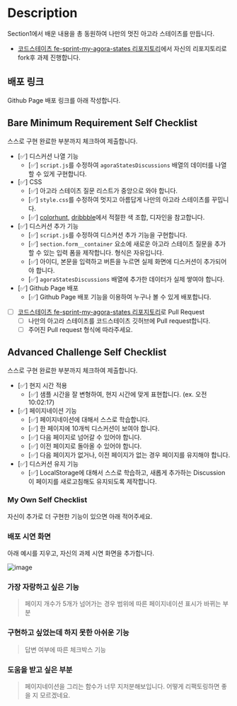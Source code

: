 # Description

Section1에서 배운 내용을 총 동원하여 나만의 멋진 아고라 스테이츠를 만듭니다.

- [코드스테이츠 fe-sprint-my-agora-states 리포지토리](https://github.com/codestates-seb/fe-sprint-my-agora-states)에서 자신의 리포지토리로 fork후 과제 진행합니다.

## 배포 링크

Github Page 배포 링크를 아래 작성합니다.

## Bare Minimum Requirement Self Checklist

스스로 구현 완료한 부분까지 체크하여 제출합니다.

- [✅] 디스커션 나열 기능
  - [✅] `script.js`를 수정하여 `agoraStatesDiscussions` 배열의 데이터를 나열할 수 있게 구현합니다.
- [✅] CSS
  - [✅] 아고라 스테이츠 질문 리스트가 중앙으로 와야 합니다.
  - [✅] `style.css`를 수정하여 멋지고 아름답게 나만의 아고라 스테이츠를 꾸밉니다.
  - [✅] [colorhunt](https://colorhunt.co/palettes/popular), [dribbble](https://dribbble.com/)에서 적절한 색 조합, 디자인을 참고합니다.
- [✅] 디스커션 추가 기능
  - [✅] `script.js`를 수정하여 디스커션 추가 기능을 구현합니다.
  - [✅] `section.form__container` 요소에 새로운 아고라 스테이츠 질문을 추가할 수 있는 입력 폼을 제작합니다. 형식은 자유입니다.
  - [✅] 아이디, 본문을 입력하고 버튼을 누르면 실제 화면에 디스커션이 추가되어야 합니다.
  - [✅] `agoraStatesDiscussions` 배열에 추가한 데이터가 실제 쌓여야 합니다.
- [✅] Github Page 배포
  - [✅] Github Page 배포 기능을 이용하여 누구나 볼 수 있게 배포합니다.
- [ ] [코드스테이츠 fe-sprint-my-agora-states 리포지토리](https://github.com/codestates-seb/fe-sprint-my-agora-states)로 Pull Request
  - [ ] 나만의 아고라 스테이츠를 코드스테이츠 깃허브에 Pull request합니다.
  - [ ] 주어진 Pull request 형식에 따라주세요.

## Advanced Challenge Self Checklist

스스로 구현 완료한 부분까지 체크하여 제출합니다.

- [✅] 현지 시간 적용
  - [✅] 샘플 시간을 잘 변형하여, 현지 시간에 맞게 표현합니다. (ex. 오전 10:02:17)
- [✅] 페이지네이션 기능
  - [✅] 페이지네이션에 대해서 스스로 학습합니다.
  - [✅] 한 페이지에 10개씩 디스커션이 보여야 합니다.
  - [✅] 다음 페이지로 넘어갈 수 있어야 합니다.
  - [✅] 이전 페이지로 돌아올 수 있어야 합니다.
  - [✅] 다음 페이지가 없거나, 이전 페이지가 없는 경우 페이지를 유지해야 합니다.
- [✅] 디스커션 유지 기능
  - [✅] LocalStorage에 대해서 스스로 학습하고, 새롭게 추가하는 Discussion이 페이지를 새로고침해도 유지되도록 제작합니다.

### My Own Self Checklist

자신이 추가로 더 구현한 기능이 있으면 아래 적어주세요.

### 배포 시연 화면

아래 예시를 지우고, 자신의 과제 시연 화면을 추가합니다.

![image](https://s3.ap-northeast-2.amazonaws.com/urclass-images/NB0JkuHQnLg8X1woSRS84-1652915757557.gif)

### 가장 자랑하고 싶은 기능

> 페이지 개수가 5개가 넘어가는 경우 범위에 따른 페이지네이션 표시가 바뀌는 부분

### 구현하고 싶었는데 하지 못한 아쉬운 기능

> 답변 여부에 따른 체크박스 기능

### 도움을 받고 싶은 부분

> 페이지네이션을 그리는 함수가 너무 지저분해보입니다. 어떻게 리팩토링하면 좋을 지 모르겠네요.
